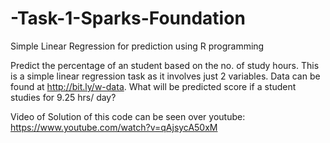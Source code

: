 # -Task-1-Sparks-Foundation
Simple Linear Regression for prediction using R programming

Predict the percentage of an student based on the no. of study hours.
This is a simple linear regression task as it involves just 2 variables.
Data can be found at http://bit.ly/w-data.
What will be predicted score if a student studies for 9.25 hrs/ day?

Video of Solution of this code can be seen over youtube: https://www.youtube.com/watch?v=qAjsycA50xM 
